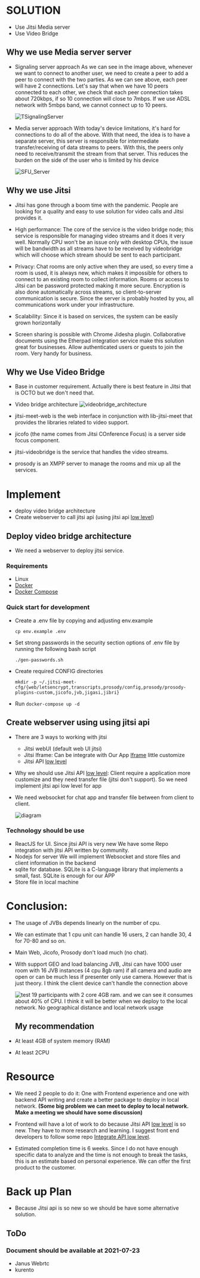 # SOLUTION

- Use Jitsi Media server
- Use Video Bridge

## Why we use Media server server

- Signaling server approach
  As we can see in the image above, whenever we want to connect to another user, we need to create a peer to add a peer to connect with the two parties. As we can see above, each peer will have 2 connections. Let's say that when we have 10 peers connected to each other, we check that each peer connection takes about 720kbps, if so 10 connection will close to 7mbps. If we use ADSL network with 5mbps band, we cannot connect up to 10 peers.

  ![TSignalingServer](images/SignalingServer.png)

- Media server approach
  With today's device limitations, it's hard for connections to do all of the above. With that need, the idea is to have a separate server, this server is responsible for intermediate transfer/receiving of data streams to peers. With this, the peers only need to receive/transmit the stream from that server. This reduces the burden on the side of the user who is limited by his device

  ![SFU_Server](images/SFU_Server.png)

## Why we use Jitsi

- Jitsi has gone through a boom time with the pandemic. People are looking for a quality and easy to use solution for video calls and Jitsi provides it.

- High performance: The core of the service is the video bridge node; this service is responsible for managing video streams and it does it very well. Normally CPU won't be an issue only with desktop CPUs, the issue will be bandwidth as all streams have to be received by videobridge which will choose which stream should be sent to each participant.
- Privacy: Chat rooms are only active when they are used, so every time a room is used, it is always new, which makes it impossible for others to connect to an existing room to collect information. Rooms or access to Jitsi can be password protected making it more secure. Encryption is also done automatically across streams, so client-to-server communication is secure. Since the server is probably hosted by you, all communications work under your infrastructure.
- Scalability: Since it is based on services, the system can be easily grown horizontally

- Screen sharing is possible with Chrome Jidesha plugin.
  Collaborative documents using the Etherpad integration service make this solution great for businesses.
  Allow authenticated users or guests to join the room. Very handy for business.

## Why we Use Video Bridge

- Base in customer requirement. Actually there is best feature in Jitsi that is OCTO but we don't need that.
- Video bridge architecture
  ![videobridge_architecture](images/videobridge_architecture.png)

- jitsi-meet-web is the web interface in conjunction with lib-jitsi-meet that provides the libraries related to video support.
- jicofo (the name comes from Jitsi COnference Focus) is a server side focus component.
- jitsi-videobridge is the service that handles the video streams.
- prosody is an XMPP server to manage the rooms and mix up all the services.

# Implement

- deploy video bridge architecture
- Create webserver to call jitsi api (using jitsi api [low level](https://jitsi.github.io/handbook/docs/dev-guide/dev-guide-ljm-api))

## Deploy video bridge architecture

- We need a webserver to deploy jitsi service.

### Requirements

- Linux
- [Docker](https://www.docker.com)
- [Docker Compose](https://docs.docker.com/compose/)

### Quick start for development

- Create a .env file by copying and adjusting env.example
  ```
  cp env.example .env
  ```
- Set strong passwords in the security section options of .env file by running the following bash script

  ```
  ./gen-passwords.sh
  ```

- Create required CONFIG directories
  ```
  mkdir -p ~/.jitsi-meet-cfg/{web/letsencrypt,transcripts,prosody/config,prosody/prosody-plugins-custom,jicofo,jvb,jigasi,jibri}
  ```
- Run `docker-compose up -d`

## Create webserver using using jitsi api

- There are 3 ways to working with jitsi

  - Jitsi webUI (default web UI jitsi)
  - Jitsi Iframe: Can be integrate with Our App [Iframe](https://jitsi.github.io/handbook/docs/dev-guide/dev-guide-iframe) little customize
  - Jitsi API [low level](https://jitsi.github.io/handbook/docs/dev-guide/dev-guide-ljm-api)

- Why we should use Jitsi API [low level](https://jitsi.github.io/handbook/docs/dev-guide/dev-guide-ljm-api): Client require a application more customize and they need transfer file (jitsi don't support). So we need implement jitsi api low level for app

- We need websocket for chat app and transfer file between from client to client.

  ![diagram](images/diagram.png)

### Technology should be use

- ReactJS for UI. Since jitsi API is very new We have some Repo integration with jitsi API written by community.
- Nodejs for server We will implement Websocket and store files and client information in the backend
- sqlite for database. SQLite is a C-language library that implements a small, fast. SQLite is enough for our APP
- Store file in local machine

# Conclusion:

- The usage of JVBs depends linearly on the number of cpu.

- We can estimate that 1 cpu unit can handle 16 users, 2 can handle 30, 4 for 70-80 and so on.
- Main Web, Jicofo, Prosody don't load much (no chat).
- With support GEO and load balancing JVB, Jitsi can have 1000 user room with 16 JVB instances (4 cpu 8gb ram) if all camera and audio are open or can be much less if presenter only use camera. However that is just theory. I think the client device can't handle the connection above

  ![test](images/test.png) 19 participants with 2 core 4GB ram. and we can see it consumes about 40% of CPU. I think it will be better when we deploy to the local network. No geographical distance and local network usage

  ## My recommendation

- At least 4GB of system memory (RAM)
- At least 2CPU

# Resource

- We need 2 people to do it: One with Frontend experience and one with backend API writing and create a better package to deploy in local network. **(Some big problem we can meet to deploy to local network. Make a meeting we should have some discussion)**

- Frontend will have a lot of work to do because Jitsi API [low level](https://jitsi.github.io/handbook/docs/dev-guide/dev-guide-ljm-api) is so new. They have to more research and learning. I suggest front end developers to follow some repo [Integrate API low level](https://github.com/fpw23/telimed).
- Estimated completion time is 6 weeks. Since I do not have enough specific data to analyze and the time is not enough to break the tasks, this is an estimate based on personal experience. We can offer the first product to the customer.

# Back up Plan

- Because Jitsi api is so new so we should be have some alternative solution.

## ToDo

### Document should be available at 2021-07-23

- Janus Webrtc
- kurento
